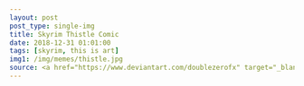 ```yaml
---
layout: post
post_type: single-img
title: Skyrim Thistle Comic
date: 2018-12-31 01:01:00
tags: [skyrim, this is art]
img1: /img/memes/thistle.jpg
source: <a href="https://www.deviantart.com/doublezerofx" target="_blank" rel="nofollow">Deviantart</a>
---
```

